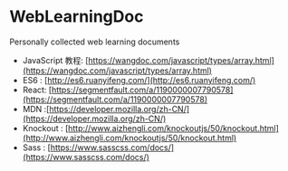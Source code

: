 # WebLearningDoc
Personally collected web learning documents

+ JavaScript 教程: [https://wangdoc.com/javascript/types/array.html](https://wangdoc.com/javascript/types/array.html)
+ ES6 : [http://es6.ruanyifeng.com/](http://es6.ruanyifeng.com/)
+ React: [https://segmentfault.com/a/1190000007790578](https://segmentfault.com/a/1190000007790578)
+ MDN :[https://developer.mozilla.org/zh-CN/](https://developer.mozilla.org/zh-CN/)
+ Knockout : [http://www.aizhengli.com/knockoutjs/50/knockout.html](http://www.aizhengli.com/knockoutjs/50/knockout.html)
+ Sass : [https://www.sasscss.com/docs/](https://www.sasscss.com/docs/)
